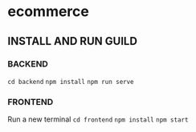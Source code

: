 # ecommerce
 
## INSTALL AND RUN GUILD

### BACKEND
`cd backend`
`npm install`
`npm run serve`

### FRONTEND
Run a new terminal
`cd frontend`
`npm install`
`npm start`
